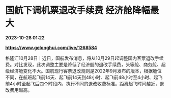 # 国航下调机票退改手续费 经济舱降幅最大

**2023-10-28 01:22**

**https://www.gelonghui.com/live/1268584**

格隆汇10月28日｜近日，国航发布消息，将从10月29日起调整国内客票退改手续费。对比发现，此次调整主要是降低了经济舱的退改手续费，头等舱、商务舱、超级经济舱变化不大。国航现行客票退改规则是2022年9月发布的版本，根据舱位不同，在航班起飞前14天、起飞前14天到48小时、起飞前48小时至4小时、起飞前4小时至起飞后四个时段内，执行不同的退改收费标准。距离起飞时间越近，退改费用越高。